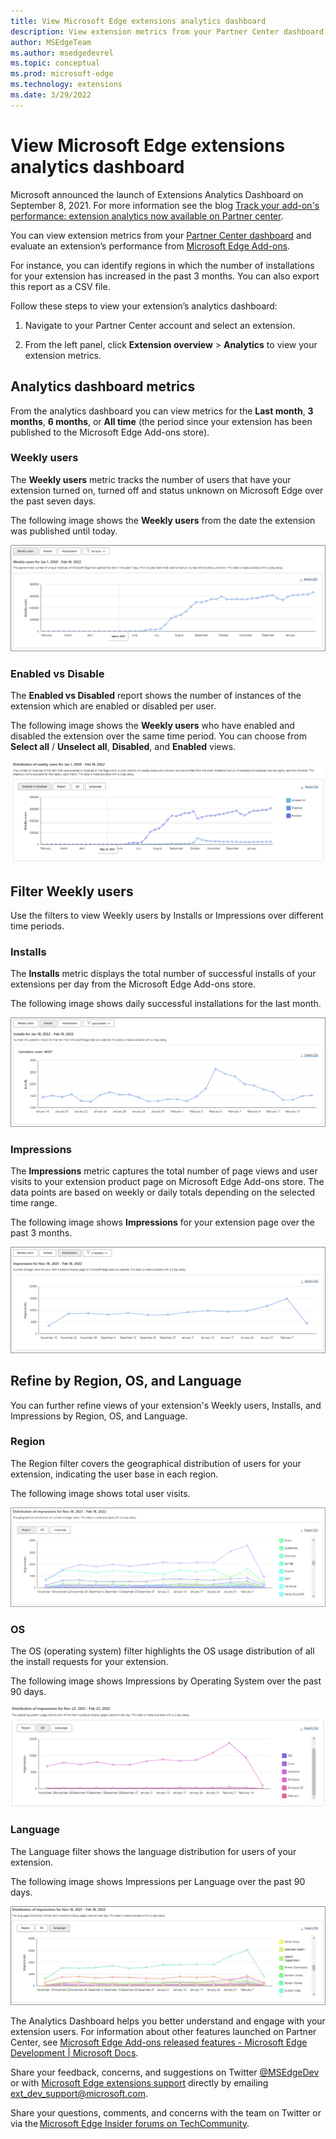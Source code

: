 ```yaml
---
title: View Microsoft Edge extensions analytics dashboard
description: View extension metrics from your Partner Center dashboard and evaluate an extension’s performance from Microsoft Edge Add-ons website.
author: MSEdgeTeam
ms.author: msedgedevrel
ms.topic: conceptual
ms.prod: microsoft-edge
ms.technology: extensions
ms.date: 3/29/2022
---
```

# View Microsoft Edge extensions analytics dashboard

Microsoft announced the launch of Extensions Analytics Dashboard on September 8, 2021. For more information see the blog [Track your add-on's performance: extension analytics now available on Partner center](https://techcommunity.microsoft.com/t5/articles/track-your-add-on-s-performance-extension-analytics-now/m-p/2733351).

You can view extension metrics from your [Partner Center dashboard](https://partner.microsoft.com/dashboard/microsoftedge/overview) and evaluate an extension’s performance from [Microsoft Edge Add-ons](https://microsoftedge.microsoft.com/addons/Microsoft-Edge-Extensions-Home).

For instance, you can identify regions in which the number of installations for your extension has increased in the past 3 months. You can also export this report as a CSV file.

Follow these steps to view your extension’s analytics dashboard:  

1. Navigate to your Partner Center account and select an extension.

1. From the left panel, click **Extension overview** > **Analytics** to view your extension metrics.


<!-- ====================================================================== -->
## Analytics dashboard metrics

From the analytics dashboard you can view metrics for the **Last month**, **3 months**, **6 months**, or **All time** (the period since your extension has been published to the Microsoft Edge Add-ons store).

### Weekly users

The **Weekly users** metric tracks the number of users that have your extension turned on, turned off and status unknown on Microsoft Edge over the past seven days.

The following image shows the **Weekly users** from the date the extension was published until today.

![Weekly users from the date the extension was published until today](../media/extensions-analytics-weekly-users.png)

### Enabled vs Disable

The **Enabled vs Disabled** report shows the number of instances of the extension which are enabled or disabled per user.

The following image shows the **Weekly users** who have enabled and disabled the extension over the same time period. You can choose from **Select all** / **Unselect all**, **Disabled**, and **Enabled** views.

![Weekly users who have enabled and disabled the extension over the selected time period](../media/extensions-analytics-enabled-disabled.png)


<!-- ====================================================================== -->
## Filter Weekly users

Use the filters to view Weekly users by Installs or Impressions over different time periods.

### Installs

The **Installs** metric displays the total number of successful installs of your extensions per day from the Microsoft Edge Add-ons store.

The following image shows daily successful installations for the last month.

![Installs for your extension over the last month](../media/extensions-analytics-weekly-users-installs.png)

### Impressions

The **Impressions** metric captures the total number of page views and user visits to your extension product page on Microsoft Edge Add-ons store. The data points are based on weekly or daily totals depending on the selected time range.

The following image shows **Impressions** for your extension page over the past 3 months.

![Impressions for your extension over the past 3 months](../media/extensions-analytics-weekly-users-impressions.png)



<!-- ====================================================================== -->
## Refine by Region, OS, and Language

You can further refine views of your extension's Weekly users, Installs, and Impressions by Region, OS, and Language.

### Region

The Region filter covers the geographical distribution of users for your extension, indicating the user base in each region.

The following image shows total user visits.

![Geographic distribution by Region for your extension](../media/extensions-analytics-filter-region.png)

### OS

The OS (operating system) filter highlights the OS usage distribution of all the install requests for your extension.

The following image shows Impressions by Operating System over the past 90 days.

![Operation System usage distribution for your extension](../media/extensions-analytics-filter-os.png)

### Language

The Language filter shows the language distribution for users of your extension.

The following image shows Impressions per Language over the past 90 days.

![Language distribution for your extension](../media/extensions-analytics-filter-language.png)

The Analytics Dashboard helps you better understand and engage with your extension users. For information about other 
features launched on Partner Center, see [Microsoft Edge Add-ons released features - Microsoft Edge Development | Microsoft Docs](/microsoft-edge/extensions-chromium/whats-new/released-features).

Share your feedback, concerns, and suggestions on Twitter [@MSEdgeDev](https://twitter.com/msedgedev/) or with [Microsoft Edge extensions support](/microsoft-edge/extensions-chromium/publish/contact-extensions-team) directly by emailing [ext_dev_support@microsoft.com](mailto:ext_dev_support@microsoft.com).

Share your questions, comments, and concerns with the team on Twitter  or via the [Microsoft Edge Insider forums on TechCommunity](https://techcommunity.microsoft.com/t5/articles/manifest-v3-changes-are-now-available-in-microsoft-edge/m-p/1780254).
